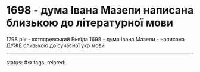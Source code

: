 # 1698 - дума Івана Мазепи написана близькою до літературної мови

1798 рік - котляревський Енеїда
1698 - дума Івана Мазепи - написана ДУЖЕ близькою до сучасної укр мови

---
status: #⚙️ 
tags: 
related: 
